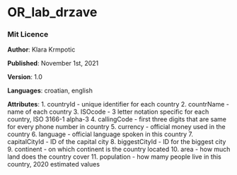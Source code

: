 # OR_lab_drzave

### Mit Licence

**Author**: Klara Krmpotic

**Published**: November 1st, 2021

**Version**: 1.0

**Languages**: croatian, english

**Attributes**:
	1.  countryId - unique identifier for each country
	2.  countrName - name of each country
	3.  ISOcode - 3 letter notation specific for each country, ISO 3166-1 alpha-3
	4.  callingCode	- first three digits that are same for every phone number in country
	5.  currency - official money used in the country
	6.  language - official language spoken in this country
	7.  capitalCityId - ID of the capital city 
	8.  biggestCityId - ID for the biggest city
	9.  continent - on which continent is the country located
	10. area - how much land does the country cover
	11. population - how mamy people live in this country, 2020 estimated values